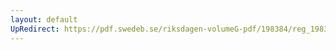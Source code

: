```yaml
---
layout: default
UpRedirect: https://pdf.swedeb.se/riksdagen-volumeG-pdf/198384/reg_198384__reg_02/reg_198384__reg_02_0276.pdf
---
```

